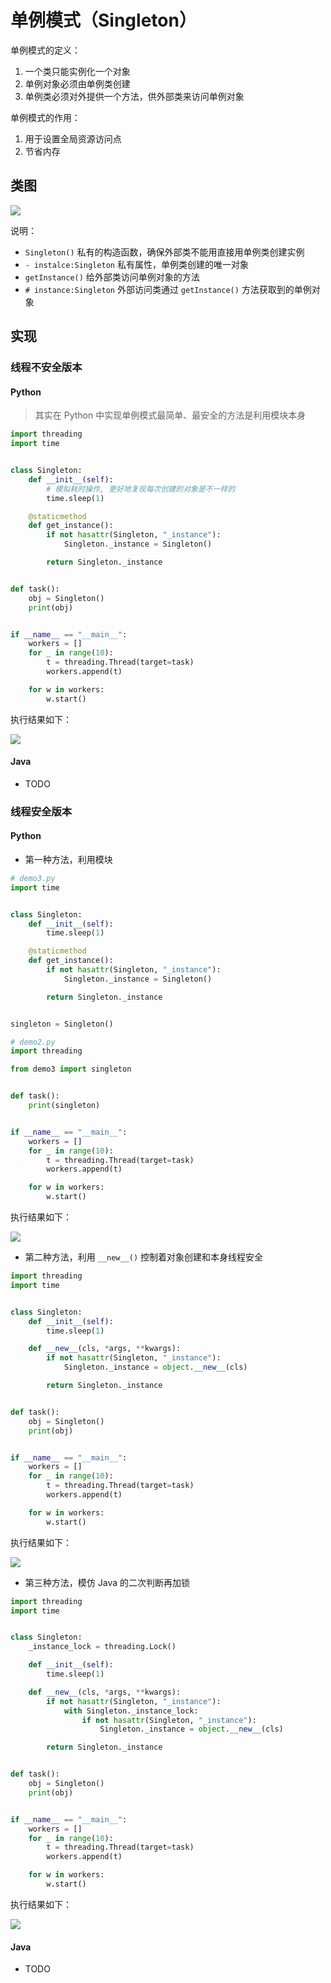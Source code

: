 # 单例模式（Singleton）

单例模式的定义：

1. 一个类只能实例化一个对象
2. 单例对象必须由单例类创建
3. 单例类必须对外提供一个方法，供外部类来访问单例对象

单例模式的作用：

1. 用于设置全局资源访问点
2. 节省内存

## 类图

![](https://raw.githubusercontent.com/hsxhr-10/Blog/master/image/%E8%AE%BE%E8%AE%A1%E6%A8%A1%E5%BC%8F-1.png)

说明：

- `Singleton()` 私有的构造函数，确保外部类不能用直接用单例类创建实例
- `- instalce:Singleton` 私有属性，单例类创建的唯一对象
- `getInstance()` 给外部类访问单例对象的方法
- `# instance:Singleton` 外部访问类通过 `getInstance()` 方法获取到的单例对象

## 实现

### 线程不安全版本

#### Python

> 其实在 Python 中实现单例模式最简单、最安全的方法是利用模块本身

```python
import threading
import time


class Singleton:
    def __init__(self):
        # 模拟耗时操作, 更好地复现每次创建的对象是不一样的
        time.sleep(1)

    @staticmethod
    def get_instance():
        if not hasattr(Singleton, "_instance"):
            Singleton._instance = Singleton()

        return Singleton._instance


def task():
    obj = Singleton()
    print(obj)


if __name__ == "__main__":
    workers = []
    for _ in range(10):
        t = threading.Thread(target=task)
        workers.append(t)

    for w in workers:
        w.start()
```

执行结果如下：

![](https://raw.githubusercontent.com/hsxhr-10/Blog/master/image/%E8%AE%BE%E8%AE%A1%E6%A8%A1%E5%BC%8F-2.png)

#### Java

- TODO

### 线程安全版本

#### Python

- 第一种方法，利用模块

```python
# demo3.py
import time


class Singleton:
    def __init__(self):
        time.sleep(1)

    @staticmethod
    def get_instance():
        if not hasattr(Singleton, "_instance"):
            Singleton._instance = Singleton()

        return Singleton._instance


singleton = Singleton()
```

```python
# demo2.py
import threading

from demo3 import singleton


def task():
    print(singleton)


if __name__ == "__main__":
    workers = []
    for _ in range(10):
        t = threading.Thread(target=task)
        workers.append(t)

    for w in workers:
        w.start()
```

执行结果如下：

![](https://raw.githubusercontent.com/hsxhr-10/Blog/master/image/%E8%AE%BE%E8%AE%A1%E6%A8%A1%E5%BC%8F-3.png)

- 第二种方法，利用 `__new__()` 控制着对象创建和本身线程安全

```python
import threading
import time


class Singleton:
    def __init__(self):
        time.sleep(1)

    def __new__(cls, *args, **kwargs):
        if not hasattr(Singleton, "_instance"):
            Singleton._instance = object.__new__(cls)

        return Singleton._instance


def task():
    obj = Singleton()
    print(obj)


if __name__ == "__main__":
    workers = []
    for _ in range(10):
        t = threading.Thread(target=task)
        workers.append(t)

    for w in workers:
        w.start()
```

执行结果如下：

![](https://raw.githubusercontent.com/hsxhr-10/Blog/master/image/%E8%AE%BE%E8%AE%A1%E6%A8%A1%E5%BC%8F-4.png)

- 第三种方法，模仿 Java 的二次判断再加锁

```python
import threading
import time


class Singleton:
    _instance_lock = threading.Lock()

    def __init__(self):
        time.sleep(1)

    def __new__(cls, *args, **kwargs):
        if not hasattr(Singleton, "_instance"):
            with Singleton._instance_lock:
                if not hasattr(Singleton, "_instance"):
                    Singleton._instance = object.__new__(cls)

        return Singleton._instance


def task():
    obj = Singleton()
    print(obj)


if __name__ == "__main__":
    workers = []
    for _ in range(10):
        t = threading.Thread(target=task)
        workers.append(t)

    for w in workers:
        w.start()
```

执行结果如下：

![](https://raw.githubusercontent.com/hsxhr-10/Blog/master/image/%E8%AE%BE%E8%AE%A1%E6%A8%A1%E5%BC%8F-5.png)

#### Java

- TODO
